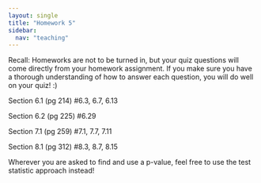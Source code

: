 ```yaml
---
layout: single
title: "Homework 5"
sidebar:
  nav: "teaching"
---
```


Recall: Homeworks are not to be turned in, but your quiz questions will come directly from your homework assignment. If you make sure you have a thorough understanding of how to answer each question, you will do well on your quiz! :)

Section 6.1 (pg 214) #6.3, 6.7, 6.13

Section 6.2 (pg 225) #6.29

Section 7.1 (pg 259) #7.1, 7.7, 7.11

Section 8.1 (pg 312) #8.3, 8.7, 8.15

Wherever you are asked to find and use a p-value, feel free to use the test statistic approach instead!
